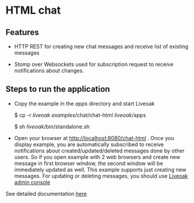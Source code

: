 HTML chat
=========
Features
--------
* HTTP REST for creating new chat messages and receive list of existing messages

* Stomp over Websockets used for subscription request to receive notifications about changes.

Steps to run the application
----------------------------
* Copy the example in the _apps_ directory and start Liveoak

	$ cp -r _liveoak examples_/chat/chat-html _liveoak_/apps

	$ sh _liveoak_/bin/standalone.sh

* Open your browser at [http://localhost:8080/chat-html](http://localhost:8080/chat-html) . Once you display example, you are automatically subscribed
to receive notifications about created/updated/deleted messages done by other users. So if you open example with 2 web browsers and create new message in first browser window, the second window will be immediately updated as well.
This example supports just creating new messages. For updating or deleting messages, you should use [Liveoak admin console](http://localhost:8080/admin)

See detailed documentation [here](http://liveoak.io/docs/guides/tutorial_chat/#chat-html-application)

